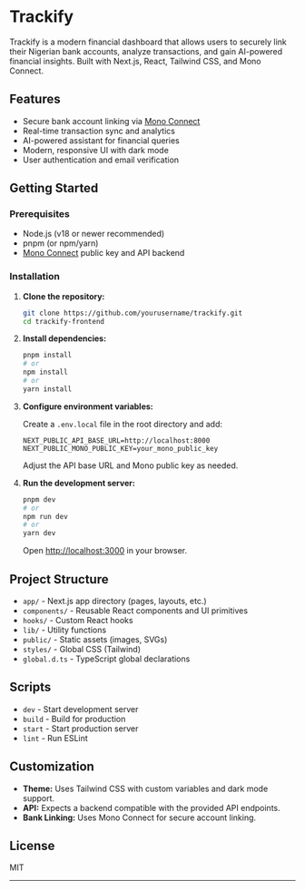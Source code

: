 # Trackify

Trackify is a modern financial dashboard that allows users to securely link their Nigerian bank accounts, analyze transactions, and gain AI-powered financial insights. Built with Next.js, React, Tailwind CSS, and Mono Connect.

## Features

- Secure bank account linking via [Mono Connect](https://mono.co/)
- Real-time transaction sync and analytics
- AI-powered assistant for financial queries
- Modern, responsive UI with dark mode
- User authentication and email verification

## Getting Started

### Prerequisites

- Node.js (v18 or newer recommended)
- pnpm (or npm/yarn)
- [Mono Connect](https://mono.co/) public key and API backend

### Installation

1. **Clone the repository:**

   ```bash
   git clone https://github.com/yourusername/trackify.git
   cd trackify-frontend
   ```

2. **Install dependencies:**

   ```bash
   pnpm install
   # or
   npm install
   # or
   yarn install
   ```

3. **Configure environment variables:**

   Create a `.env.local` file in the root directory and add:

   ```
   NEXT_PUBLIC_API_BASE_URL=http://localhost:8000
   NEXT_PUBLIC_MONO_PUBLIC_KEY=your_mono_public_key
   ```

   Adjust the API base URL and Mono public key as needed.

4. **Run the development server:**

   ```bash
   pnpm dev
   # or
   npm run dev
   # or
   yarn dev
   ```

   Open [http://localhost:3000](http://localhost:3000) in your browser.

## Project Structure

- `app/` - Next.js app directory (pages, layouts, etc.)
- `components/` - Reusable React components and UI primitives
- `hooks/` - Custom React hooks
- `lib/` - Utility functions
- `public/` - Static assets (images, SVGs)
- `styles/` - Global CSS (Tailwind)
- `global.d.ts` - TypeScript global declarations

## Scripts

- `dev` - Start development server
- `build` - Build for production
- `start` - Start production server
- `lint` - Run ESLint

## Customization

- **Theme:** Uses Tailwind CSS with custom variables and dark mode support.
- **API:** Expects a backend compatible with the provided API endpoints.
- **Bank Linking:** Uses Mono Connect for secure account linking.

## License

MIT

---

